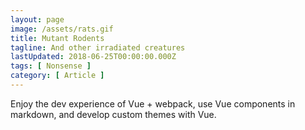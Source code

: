 ```yaml
---
layout: page
image: /assets/rats.gif
title: Mutant Rodents
tagline: And other irradiated creatures
lastUpdated: 2018-06-25T00:00:00.000Z
tags: [ Nonsense ]
category: [ Article ]
---
```

Enjoy the dev experience of Vue + webpack, use Vue components in markdown, and develop custom themes with Vue.
<!-- more -->
